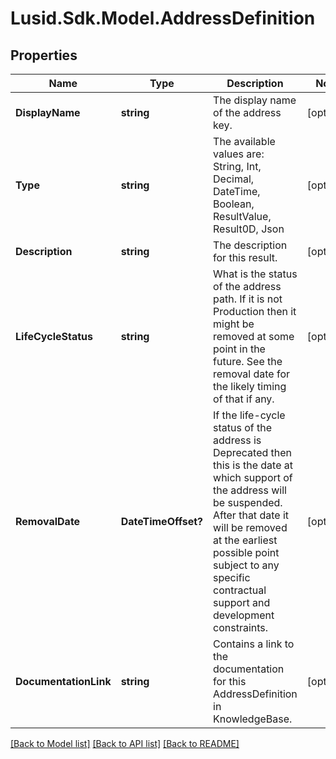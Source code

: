 # Lusid.Sdk.Model.AddressDefinition

## Properties

Name | Type | Description | Notes
------------ | ------------- | ------------- | -------------
**DisplayName** | **string** | The display name of the address key. | [optional] 
**Type** | **string** | The available values are: String, Int, Decimal, DateTime, Boolean, ResultValue, Result0D, Json | [optional] 
**Description** | **string** | The description for this result. | [optional] 
**LifeCycleStatus** | **string** | What is the status of the address path. If it is not Production then it might be removed at some point in the future.  See the removal date for the likely timing of that if any. | [optional] 
**RemovalDate** | **DateTimeOffset?** | If the life-cycle status of the address is Deprecated then this is the date at which support of the address will be suspended.  After that date it will be removed at the earliest possible point subject to any specific contractual support and development constraints. | [optional] 
**DocumentationLink** | **string** | Contains a link to the documentation for this AddressDefinition in KnowledgeBase. | [optional] 

[[Back to Model list]](../README.md#documentation-for-models) [[Back to API list]](../README.md#documentation-for-api-endpoints) [[Back to README]](../README.md)

